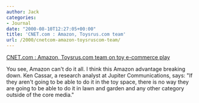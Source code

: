 ```yaml
---
author: Jack
categories:
- Journal
date: "2000-08-10T12:27:05+00:00"
title: 'CNET.com : Amazon, Toysrus.com team'
url: /2000/cnetcom-amazon-toysruscom-team/
---
```


[CNET.com : Amazon, Toysrus.com team on toy e-commerce play][1]

You see, Amazon can't do it all. I think this Amazon advantage breaking down. Ken Cassar, a research analyst at Jupiter Communications, says: "If they aren't going to be able to do it in the toy space, there is no way they are going to be able to do it in lawn and garden and any other category outside of the core media."

 [1]: http://news.cnet.com/news/0-1007-200-2486883.html?tag=st.cn.1.lthd.ne